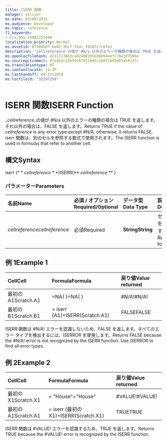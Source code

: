 ```yaml
---
title: ISERR 関数
manager: soliver
ms.date: 03/09/2015
ms.audience: Developer
ms.topic: reference
f1_keywords:
- Vis_DSS.chm82251448
localization_priority: Normal
ms.assetid: 87508007-8ad2-3bcf-55dc-f0207c7c6fe3
description: 'cellreference の値が #N/a 以外のエラーの種類の場合は TRUE を返します。それ以外の場合は、FALSE を返します。 iserr 関数は、別のセルを参照する数式で使用されます。'
ms.openlocfilehash: e2117c38d3cad2408295ed6894aefc78e107596e
ms.sourcegitcommit: 8fe462c32b91c87911942c188f3445e85a54137c
ms.translationtype: MT
ms.contentlocale: ja-JP
ms.lasthandoff: 04/23/2019
ms.locfileid: "32297250"
---
```

# <a name="iserr-function"></a><span data-ttu-id="3b1c8-104">ISERR 関数</span><span class="sxs-lookup"><span data-stu-id="3b1c8-104">ISERR Function</span></span>

<span data-ttu-id="3b1c8-105">_cellreference_の値が #N/a 以外のエラーの種類の場合は TRUE を返します。それ以外の場合は、FALSE を返します。</span><span class="sxs-lookup"><span data-stu-id="3b1c8-105">Returns TRUE if the value of  _cellreference_ is any error type except #N/A; otherwise, it returns FALSE.</span></span> <span data-ttu-id="3b1c8-106">iserr 関数は、別のセルを参照する数式で使用されます。</span><span class="sxs-lookup"><span data-stu-id="3b1c8-106">The ISERR function is used in formulas that refer to another cell.</span></span> 
  
## <a name="syntax"></a><span data-ttu-id="3b1c8-107">構文</span><span class="sxs-lookup"><span data-stu-id="3b1c8-107">Syntax</span></span>

<span data-ttu-id="3b1c8-108">iserr (\* \* *cellreference* \* \*)</span><span class="sxs-lookup"><span data-stu-id="3b1c8-108">ISERR(\*\* *cellreference* \*\* )</span></span> 
  
### <a name="parameters"></a><span data-ttu-id="3b1c8-109">パラメーター</span><span class="sxs-lookup"><span data-stu-id="3b1c8-109">Parameters</span></span>

|<span data-ttu-id="3b1c8-110">**名前**</span><span class="sxs-lookup"><span data-stu-id="3b1c8-110">**Name**</span></span>|<span data-ttu-id="3b1c8-111">**必須 / オプション**</span><span class="sxs-lookup"><span data-stu-id="3b1c8-111">**Required/Optional**</span></span>|<span data-ttu-id="3b1c8-112">**データ型**</span><span class="sxs-lookup"><span data-stu-id="3b1c8-112">**Data Type**</span></span>|<span data-ttu-id="3b1c8-113">**説明**</span><span class="sxs-lookup"><span data-stu-id="3b1c8-113">**Description**</span></span>|
|:-----|:-----|:-----|:-----|
| <span data-ttu-id="3b1c8-114">_cellreference_</span><span class="sxs-lookup"><span data-stu-id="3b1c8-114">_cellreference_</span></span> <br/> |<span data-ttu-id="3b1c8-115">必須</span><span class="sxs-lookup"><span data-stu-id="3b1c8-115">Required</span></span>  <br/> |<span data-ttu-id="3b1c8-116">**String**</span><span class="sxs-lookup"><span data-stu-id="3b1c8-116">**String**</span></span> <br/> |<span data-ttu-id="3b1c8-117">セルの参照を指定します。</span><span class="sxs-lookup"><span data-stu-id="3b1c8-117">Reference to a cell.</span></span>  <br/> |
   
## <a name="example-1"></a><span data-ttu-id="3b1c8-118">例 1</span><span class="sxs-lookup"><span data-stu-id="3b1c8-118">Example 1</span></span>

|<span data-ttu-id="3b1c8-119">**Cell**</span><span class="sxs-lookup"><span data-stu-id="3b1c8-119">**Cell**</span></span>|<span data-ttu-id="3b1c8-120">**Formula**</span><span class="sxs-lookup"><span data-stu-id="3b1c8-120">**Formula**</span></span>|<span data-ttu-id="3b1c8-121">**戻り値**</span><span class="sxs-lookup"><span data-stu-id="3b1c8-121">**Value returned**</span></span>|
|:-----|:-----|:-----|
|<span data-ttu-id="3b1c8-122">最初の A1</span><span class="sxs-lookup"><span data-stu-id="3b1c8-122">Scratch.A1</span></span>  <br/> |<span data-ttu-id="3b1c8-123">=NA( )</span><span class="sxs-lookup"><span data-stu-id="3b1c8-123">=NA( )</span></span>  <br/> |<span data-ttu-id="3b1c8-124">#N/A!</span><span class="sxs-lookup"><span data-stu-id="3b1c8-124">#N/A!</span></span>  <br/> |
|<span data-ttu-id="3b1c8-125">最初の B1</span><span class="sxs-lookup"><span data-stu-id="3b1c8-125">Scratch.B1</span></span>  <br/> |<span data-ttu-id="3b1c8-126">= iserr (A1)</span><span class="sxs-lookup"><span data-stu-id="3b1c8-126">=ISERR(Scratch.A1)</span></span>  <br/> |<span data-ttu-id="3b1c8-127">FALSE</span><span class="sxs-lookup"><span data-stu-id="3b1c8-127">FALSE</span></span>  <br/> |
   
<span data-ttu-id="3b1c8-p103">ISERR 関数は #N/A! エラーを認識しないため、FALSE を返します。すべてのエラー タイプを検出するには、ISERROR を使用します。</span><span class="sxs-lookup"><span data-stu-id="3b1c8-p103">Returns FALSE because the #N/A! error is not recognized by the ISERR function. Use ISERROR to find all error types.</span></span>
  
## <a name="example-2"></a><span data-ttu-id="3b1c8-131">例 2</span><span class="sxs-lookup"><span data-stu-id="3b1c8-131">Example 2</span></span>

|<span data-ttu-id="3b1c8-132">**Cell**</span><span class="sxs-lookup"><span data-stu-id="3b1c8-132">**Cell**</span></span>|<span data-ttu-id="3b1c8-133">**Formula**</span><span class="sxs-lookup"><span data-stu-id="3b1c8-133">**Formula**</span></span>|<span data-ttu-id="3b1c8-134">**戻り値**</span><span class="sxs-lookup"><span data-stu-id="3b1c8-134">**Value returned**</span></span>|
|:-----|:-----|:-----|
|<span data-ttu-id="3b1c8-135">最初の X1</span><span class="sxs-lookup"><span data-stu-id="3b1c8-135">Scratch.X1</span></span>  <br/> |<span data-ttu-id="3b1c8-136">= "House"</span><span class="sxs-lookup"><span data-stu-id="3b1c8-136">="House"</span></span>  <br/> |<span data-ttu-id="3b1c8-137">#VALUE!</span><span class="sxs-lookup"><span data-stu-id="3b1c8-137">#VALUE!</span></span>  <br/> |
|<span data-ttu-id="3b1c8-138">最初の A1</span><span class="sxs-lookup"><span data-stu-id="3b1c8-138">Scratch.A1</span></span>  <br/> |<span data-ttu-id="3b1c8-139">= iserr (最初の X1)</span><span class="sxs-lookup"><span data-stu-id="3b1c8-139">=ISERR(Scratch.X1)</span></span>  <br/> |<span data-ttu-id="3b1c8-140">TRUE</span><span class="sxs-lookup"><span data-stu-id="3b1c8-140">TRUE</span></span>  <br/> |
   
<span data-ttu-id="3b1c8-p104">ISERR 関数は #VALUE! エラーを認識するため、TRUE を返します。</span><span class="sxs-lookup"><span data-stu-id="3b1c8-p104">Returns TRUE because the #VALUE! error is recognized by the ISERR function.</span></span>
  

